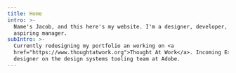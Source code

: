 ```yaml
---
title: Home
intro: >-
  Name's Jacob, and this here's my website. I'm a designer, developer, and
  aspiring manager.
subIntro: >-
  Currently redesigning my portfolio an working on <a
  href="https://www.thoughtatwork.org">Thought At Work</a>. Incoming Experience
  designer on the design systems tooling team at Adobe.
---
```


